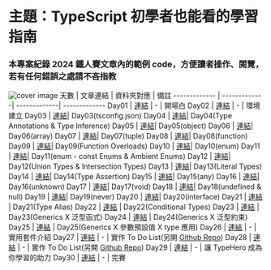 # 主題：TypeScript 初學者也能看的學習指南
### 本專案紀錄 2024 鐵人賽文章內的範例 code，方便讀者操作、閱覽，若有任何錯誤之處請不吝指教

![cover image](https://i.imgur.com/zAri5F0.jpg)
天數 | 文章連結 | 資料夾對應 | 備註
------------- | -------------| -------------| -------------
Day01 | [連結](https://ithelp.ithome.com.tw/articles/10349345) | - | 開場白
Day02 | [連結](https://ithelp.ithome.com.tw/articles/10349532) | - | 環境建立
Day03 | [連結](https://ithelp.ithome.com.tw/articles/10349895)| Day03(tsconfig.json)
Day04 | [連結](https://ithelp.ithome.com.tw/articles/10350121)| Day04(Type Annotations  & Type Inference)
Day05 | [連結](https://ithelp.ithome.com.tw/articles/10350526)| Day05(object)
Day06 | [連結](https://ithelp.ithome.com.tw/articles/10352394)| Day06(array)
Day07 | [連結](https://ithelp.ithome.com.tw/articles/10352859)| Day07(tuple)
Day08 | [連結](https://ithelp.ithome.com.tw/articles/10353915)| Day08(function)
Day09 | [連結](https://ithelp.ithome.com.tw/articles/10354637)| Day09(Function Overloads)
Day10 | [連結](https://ithelp.ithome.com.tw/articles/10355304)| Day10(enum)
Day11 | [連結](https://ithelp.ithome.com.tw/articles/10355304)| Day11(enum - const Enums & Ambient Enums)
Day12 | [連結](https://ithelp.ithome.com.tw/articles/10356152)| Day12(Union Types & Intersection Types)
Day13 | [連結](https://ithelp.ithome.com.tw/articles/10356969)| Day13(Literal Types)
Day14 | [連結](https://ithelp.ithome.com.tw/articles/10357840)| Day14(Type Assertion)
Day15 | [連結](https://ithelp.ithome.com.tw/articles/10358350)| Day15(any)
Day16 | [連結](https://ithelp.ithome.com.tw/articles/10358707)| Day16(unknown)
Day17 | [連結](https://ithelp.ithome.com.tw/articles/10358821)| Day17(void)
Day18 | [連結](https://ithelp.ithome.com.tw/articles/10359711)| Day18(undefined & null)
Day19 | [連結](https://ithelp.ithome.com.tw/articles/10360490)| Day19(never)
Day20 | [連結](https://ithelp.ithome.com.tw/articles/10361338)| Day20(interface)
Day21 | [連結](https://ithelp.ithome.com.tw/articles/10361749) | Day21(Type Alias)
Day22 | [連結](https://ithelp.ithome.com.tw/articles/10362241) | Day22(Conditional Types)
Day23 | [連結](https://ithelp.ithome.com.tw/articles/10362899) | Day23(Generics X 泛型函式)
Day24 | [連結](https://ithelp.ithome.com.tw/articles/10363196) | Day24(Generics X 泛型約束)
Day25 | [連結](https://ithelp.ithome.com.tw/articles/10363702) | Day25(Generics X 參數預設值 X type 應用)
Day26 | [連結](https://ithelp.ithome.com.tw/articles/10364270) | - | 實用套件介紹
Day27 | [連結](https://ithelp.ithome.com.tw/articles/10364814) | - | 實作 To Do List(另開 [Github Repo](https://github.com/hangineer/todo-app))
Day28 | [連結](https://ithelp.ithome.com.tw/articles/10365470) | - | 實作 To Do List(另開 [Github Repo](https://github.com/hangineer/todo-app))
Day29 | [連結](https://ithelp.ithome.com.tw/articles/10365843) | - | 讓 TypeHero 成為你學習的助力
Day30 | [連結](https://ithelp.ithome.com.tw/articles/10366331) | - | 完賽
